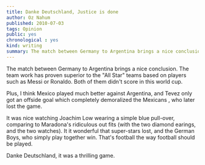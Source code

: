 ```yaml
---
title: Danke Deutschland, Justice is done
author: Oz Nahum
published: 2010-07-03
tags: Opinion
public: yes
chronological : yes
kind: writing 
summary: The match between Germany to Argentina brings a nice conclusion. The team work has proven superior to the "All Star" teams based on players such as Messi or Ronaldo. Both of them didn't score in this world cup.
---
```


The match between Germany to Argentina brings a nice conclusion. The team work has proven superior to the "All Star" teams based on players such as Messi or Ronaldo. Both of them didn't score in this world cup.

Plus, I think Mexico played much better against Argentina, and Tevez only got an offside goal which completely demoralized the Mexicans , who later lost the game.

It was nice watching Joachim Low wearing a simple blue pull-over, comparing to Maradona's ridiculous out fits (with the two diamond earings, and the two watches). It it wonderful that super-stars lost, and the German Boys, who simply play together win. That's football the way football should be played.

Danke Deutschland, it was a thrilling game.
